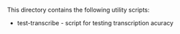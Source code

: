 This directory contains the following utility scripts:
* test-transcribe - script for testing transcription acuracy
